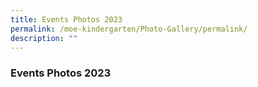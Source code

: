 ```yaml
---
title: Events Photos 2023
permalink: /moe-kindergarten/Photo-Gallery/permalink/
description: ""
---
```




### **Events Photos 2023**
